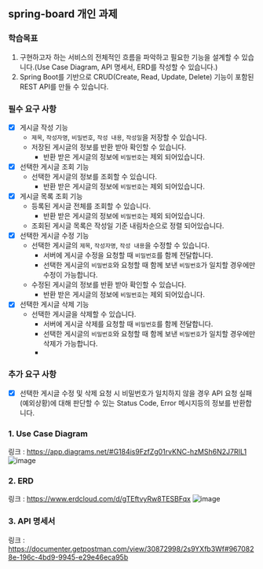 ## spring-board 개인 과제

### 학습목표
1. 구현하고자 하는 서비스의 전체적인 흐름을 파악하고 필요한 기능을 설계할 수 있습니다.(Use Case Diagram, API 명세서, ERD를 작성할 수 있습니다.)
2. Spring Boot를 기반으로 CRUD(Create, Read, Update, Delete) 기능이 포함된 REST API를 만들 수 있습니다.

### 필수 요구 사항
- [x]  게시글 작성 기능
    - `제목`, `작성자명`, `비밀번호`, `작성 내용`, `작성일`을 저장할 수 있습니다.
    - 저장된 게시글의 정보를 반환 받아 확인할 수 있습니다.
        - 반환 받은 게시글의 정보에 `비밀번호`는 제외 되어있습니다.
- [x]  선택한 게시글 조회 기능
    - 선택한 게시글의 정보를 조회할 수 있습니다.
        - 반환 받은 게시글의 정보에 `비밀번호`는 제외 되어있습니다.
- [x]  게시글 목록 조회 기능
    - 등록된 게시글 전체를 조회할 수 있습니다.
        - 반환 받은 게시글의 정보에 `비밀번호`는 제외 되어있습니다.
    - 조회된 게시글 목록은 작성일 기준 내림차순으로 정렬 되어있습니다.
- [x]  선택한 게시글 수정 기능
    - 선택한 게시글의 `제목`, `작성자명`, `작성 내용`을 수정할 수 있습니다.
        - 서버에 게시글 수정을 요청할 때 `비밀번호`를 함께 전달합니다.
        - 선택한 게시글의 `비밀번호`와 요청할 때 함께 보낸 `비밀번호`가 일치할 경우에만 수정이 가능합니다.
    - 수정된 게시글의 정보를 반환 받아 확인할 수 있습니다.
        - 반환 받은 게시글의 정보에 `비밀번호`는 제외 되어있습니다.
- [x]  선택한 게시글 삭제 기능
    - 선택한 게시글을 삭제할 수 있습니다.
        - 서버에 게시글 삭제를 요청할 때 `비밀번호`를 함께 전달합니다.
        - 선택한 게시글의 `비밀번호`와 요청할 때 함께 보낸 `비밀번호`가 일치할 경우에만 삭제가 가능합니다.
        - 
### 추가 요구 사항
- [x]  선택한 게시글 수정 및 삭제 요청 시 비밀번호가 일치하지 않을 경우 API 요청 실패(예외상황)에 대해 판단할 수 있는 Status Code, Error 메시지등의 정보를 반환합니다.

### 1. Use Case Diagram
링크 : https://app.diagrams.net/#G184is9FzfZg01rvKNC-hzMSh6N2J7RIL1
![image](https://github.com/Binsreoun/spring-board/assets/69248377/feedb150-8469-4361-a5a3-cc73c70b3d55)

### 2. ERD
링크 : https://www.erdcloud.com/d/gTEftvyRw8TESBFqx
![image](https://github.com/Binsreoun/spring-board/assets/69248377/4cb87b16-e54a-4e51-8a67-c8b2ded666df)

### 3. API 명세서
링크 : https://documenter.getpostman.com/view/30872998/2s9YXfb3Wf#9670828e-196c-4bd9-9945-e29e46eca95b
